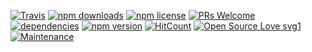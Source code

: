 [![Travis](https://img.shields.io/travis/zhorton34/vuejs-form/master.svg?style=flat-square)](https://travis-ci.org/zhorton34/vuejs-form/builds)
[![npm downloads](https://img.shields.io/npm/dm/vuejs-form.svg?style=flat-square)](http://badge.fury.io/js/vuejs-form)
[![npm license](https://img.shields.io/npm/l/vuejs-form.svg?style=flat-square)](http://badge.fury.io/js/vuejs-form)
[![PRs Welcome](https://img.shields.io/badge/PRs-welcome-brightgreen.svg?style=flat-square)](http://makeapullrequest.com)
[![dependencies](https://img.shields.io/badge/dependencies-none-brightgreen.svg?style=flat-square)](https://github.com/zhorton34/vuejs-form/blob/master/package.json)
[![npm version](https://img.shields.io/npm/v/vuejs-form.svg?style=flat-square)](http://badge.fury.io/js/vuejs-form)
[![HitCount](http://hits.dwyl.com/zhorton34/vuejs-form.svg)](http://hits.dwyl.com/zhorton34/vuejs-form)
[![Open Source Love svg1](https://badges.frapsoft.com/os/v1/open-source.svg?v=103)](https://github.com/ellerbrock/open-source-badges/)
[![Maintenance](https://img.shields.io/badge/Maintained%3F-yes-green.svg)](https://GitHub.com/Naereen/StrapDown.js/graphs/commit-activity)